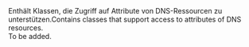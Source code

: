 <Namespace Name="Microsoft.Azure.Management.Dns.Fluent.Models">
  <Docs>
    <summary><span data-ttu-id="cb9ec-101">Enthält Klassen, die Zugriff auf Attribute von DNS-Ressourcen zu unterstützen.</span><span class="sxs-lookup"><span data-stu-id="cb9ec-101">Contains classes that support access to attributes of DNS resources.</span></span></summary> 
    <remarks>To be added.</remarks>
  </Docs>
</Namespace>
